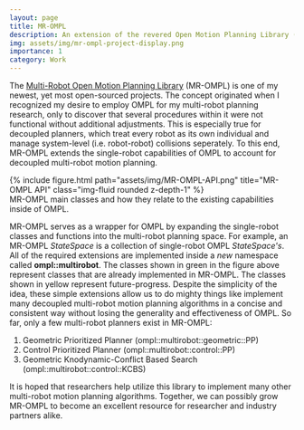 ```yaml
---
layout: page
title: MR-OMPL
description: An extension of the revered Open Motion Planning Library (OMPL) to account for multi-robot motion planning.
img: assets/img/mr-ompl-project-display.png
importance: 1
category: Work
---
```


The [Multi-Robot Open Motion Planning Library](https://github.com/aria-systems-group/Multi-Robot-OMPL) (MR-OMPL) is one of my newest, yet most open-sourced projects. The concept originated when I recognized my desire to employ OMPL for my multi-robot planning research, only to discover that several procedures within it were not functional without additional adjustments. This is especially true for decoupled planners, which treat every robot as its own individual and manage system-level (i.e. robot-robot) collisions seperately. To this end, MR-OMPL extends the single-robot capabilities of OMPL to account for decoupled multi-robot motion planning.     

<div class="row">
    <div class="col-sm mt-3 mt-md-0">
        {% include figure.html path="assets/img/MR-OMPL-API.png" title="MR-OMPL API" class="img-fluid rounded z-depth-1" %}
    </div>
</div>
<div class="caption">
    MR-OMPL main classes and how they relate to the existing capabilities inside of OMPL.
</div>

MR-OMPL serves as a wrapper for OMPL by expanding the single-robot classes and functions into the multi-robot planning space. For example, an MR-OMPL *StateSpace* is a collection of single-robot OMPL *StateSpace's*. All of the required extensions are implemented inside a *new* namespace called __ompl::multirobot__. The classes shown in green in the figure above represent classes that are already implemented in MR-OMPL. The classes shown in yellow represent future-progress. Despite the simplicity of the idea, these simple extensions allow us to do mighty things like implement many decoupled multi-robot motion planning algorithms in a concise and consistent way without losing the generality and effectiveness of OMPL. So far, only a few multi-robot planners exist in MR-OMPL:

1. Geometric Prioritized Planner (ompl::multirobot::geometric::PP)
2. Control Prioritized Planner (ompl::multirobot::control::PP)
3. Geometric Knodynamic-Conflict Based Search (ompl::multirobot::control::KCBS)

It is hoped that researchers help utilize this library to implement many other multi-robot motion planning algorithms. Together, we can possibly grow MR-OMPL to become an excellent resource for researcher and industry partners alike. 


